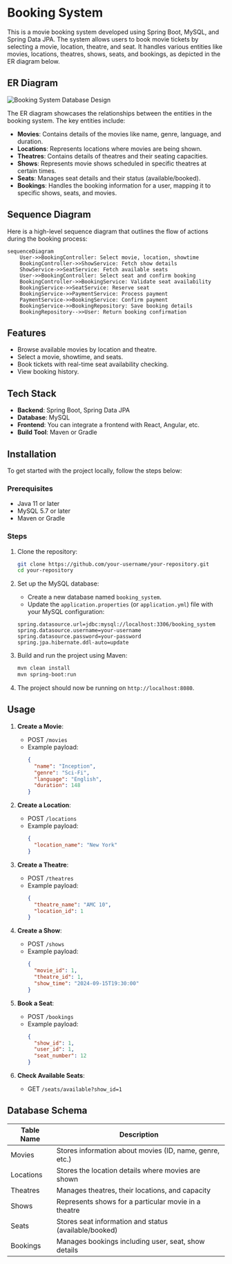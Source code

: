
# Booking System

This is a movie booking system developed using Spring Boot, MySQL, and Spring Data JPA. 
The system allows users to book movie tickets by selecting a movie, location, theatre, and seat. It handles various entities like movies, locations, theatres, shows, seats, and bookings, as depicted in the ER diagram below.

## ER Diagram
![Booking System Database Design](./path-to-your-ER-diagram.png)

The ER diagram showcases the relationships between the entities in the booking system. The key entities include:
- **Movies**: Contains details of the movies like name, genre, language, and duration.
- **Locations**: Represents locations where movies are being shown.
- **Theatres**: Contains details of theatres and their seating capacities.
- **Shows**: Represents movie shows scheduled in specific theatres at certain times.
- **Seats**: Manages seat details and their status (available/booked).
- **Bookings**: Handles the booking information for a user, mapping it to specific shows, seats, and movies.

## Sequence Diagram

Here is a high-level sequence diagram that outlines the flow of actions during the booking process:

```mermaid
sequenceDiagram
    User->>BookingController: Select movie, location, showtime
    BookingController->>ShowService: Fetch show details
    ShowService->>SeatService: Fetch available seats
    User->>BookingController: Select seat and confirm booking
    BookingController->>BookingService: Validate seat availability
    BookingService->>SeatService: Reserve seat
    BookingService->>PaymentService: Process payment
    PaymentService->>BookingService: Confirm payment
    BookingService->>BookingRepository: Save booking details
    BookingRepository-->>User: Return booking confirmation
```

## Features

- Browse available movies by location and theatre.
- Select a movie, showtime, and seats.
- Book tickets with real-time seat availability checking.
- View booking history.

## Tech Stack

- **Backend**: Spring Boot, Spring Data JPA
- **Database**: MySQL
- **Frontend**: You can integrate a frontend with React, Angular, etc.
- **Build Tool**: Maven or Gradle

## Installation

To get started with the project locally, follow the steps below:

### Prerequisites
- Java 11 or later
- MySQL 5.7 or later
- Maven or Gradle

### Steps
1. Clone the repository:
    ```bash
    git clone https://github.com/your-username/your-repository.git
    cd your-repository
    ```

2. Set up the MySQL database:
   - Create a new database named `booking_system`.
   - Update the `application.properties` (or `application.yml`) file with your MySQL configuration:

    ```properties
    spring.datasource.url=jdbc:mysql://localhost:3306/booking_system
    spring.datasource.username=your-username
    spring.datasource.password=your-password
    spring.jpa.hibernate.ddl-auto=update
    ```

3. Build and run the project using Maven:
    ```bash
    mvn clean install
    mvn spring-boot:run
    ```

4. The project should now be running on `http://localhost:8080`.

## Usage

1. **Create a Movie**:
    - POST `/movies`
    - Example payload:
      ```json
      {
        "name": "Inception",
        "genre": "Sci-Fi",
        "language": "English",
        "duration": 148
      }
      ```

2. **Create a Location**:
    - POST `/locations`
    - Example payload:
      ```json
      {
        "location_name": "New York"
      }
      ```

3. **Create a Theatre**:
    - POST `/theatres`
    - Example payload:
      ```json
      {
        "theatre_name": "AMC 10",
        "location_id": 1
      }
      ```

4. **Create a Show**:
    - POST `/shows`
    - Example payload:
      ```json
      {
        "movie_id": 1,
        "theatre_id": 1,
        "show_time": "2024-09-15T19:30:00"
      }
      ```

5. **Book a Seat**:
    - POST `/bookings`
    - Example payload:
      ```json
      {
        "show_id": 1,
        "user_id": 1,
        "seat_number": 12
      }
      ```

6. **Check Available Seats**:
    - GET `/seats/available?show_id=1`

## Database Schema

| Table Name      | Description                                      |
|-----------------|--------------------------------------------------|
| Movies          | Stores information about movies (ID, name, genre, etc.) |
| Locations       | Stores the location details where movies are shown |
| Theatres        | Manages theatres, their locations, and capacity  |
| Shows           | Represents shows for a particular movie in a theatre |
| Seats           | Stores seat information and status (available/booked) |
| Bookings        | Manages bookings including user, seat, show details |
